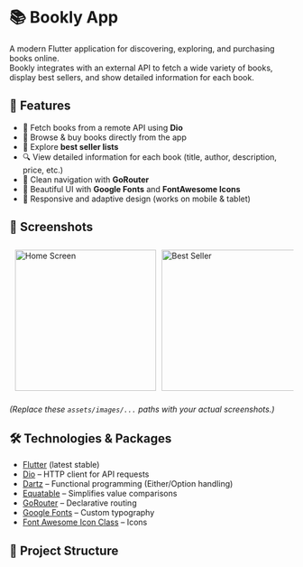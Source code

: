 # 📚 Bookly App  

A modern Flutter application for discovering, exploring, and purchasing books online.  
Bookly integrates with an external API to fetch a wide variety of books, display best sellers, and show detailed information for each book.  

## 🚀 Features  
- 📖 Fetch books from a remote API using **Dio**  
- 🛒 Browse & buy books directly from the app  
- 🌟 Explore **best seller lists**  
- 🔍 View detailed information for each book (title, author, description, price, etc.)  
- 🧭 Clean navigation with **GoRouter**  
- 🎨 Beautiful UI with **Google Fonts** and **FontAwesome Icons**  
- 📱 Responsive and adaptive design (works on mobile & tablet)  

## 📱 Screenshots  

<div style="display: flex; overflow-x: auto; gap: 10px; padding: 10px;">
  <img src="assets/images/home_screen.jpg" alt="Home Screen" width="250"/>
  <img src="assets/images/best_seller.jpg" alt="Best Seller" width="250"/>
  <img src="assets/images/book_details.jpg" alt="Book Details" width="250"/>
  <img src="assets/images/cart.jpg" alt="Cart" width="250"/>
</div>  

*(Replace these `assets/images/...` paths with your actual screenshots.)*  

## 🛠️ Technologies & Packages  

- [Flutter](https://flutter.dev/) (latest stable)  
- [Dio](https://pub.dev/packages/dio) – HTTP client for API requests  
- [Dartz](https://pub.dev/packages/dartz) – Functional programming (Either/Option handling)  
- [Equatable](https://pub.dev/packages/equatable) – Simplifies value comparisons  
- [GoRouter](https://pub.dev/packages/go_router) – Declarative routing  
- [Google Fonts](https://pub.dev/packages/google_fonts) – Custom typography  
- [Font Awesome Icon Class](https://pub.dev/packages/font_awesome_icon_class) – Icons  

## 📂 Project Structure  

